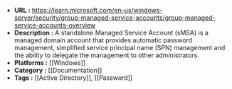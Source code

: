 - **URL :** https://learn.microsoft.com/en-us/windows-server/security/group-managed-service-accounts/group-managed-service-accounts-overview
- **Description :** A standalone Managed Service Account (sMSA) is a managed domain account that provides automatic password management, simplified service principal name (SPN) management and the ability to delegate the management to other administrators.
- **Platforms :** [[Windows]]
- **Category :** [[Documentation]]
- **Tags :** [[Active Directory]], [[Password]]